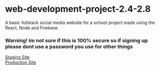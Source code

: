 # web-development-project-2.4-2.8
A basic fullstack social media website for a school project made using the React, Node and Firebase.<br>
<h3>Warning! im not sure if this is 100% secure so if signing up please dont use a password you use for other things</h3>
<a href="https://staging-2-4.herokuapp.com/">Staging Site</a><br>
<a href="https://memor-ie.herokuapp.com//">Production Site</a>
